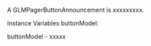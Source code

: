 A GLMPagerButtonAnnouncement is xxxxxxxxx.Instance Variables	buttonModel:		<Object>buttonModel	- xxxxx